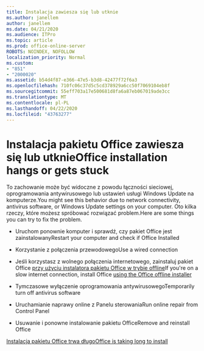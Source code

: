 ```yaml
---
title: Instalacja zawiesza się lub utknie
ms.author: janellem
author: janellem
ms.date: 04/21/2020
ms.audience: ITPro
ms.topic: article
ms.prod: office-online-server
ROBOTS: NOINDEX, NOFOLLOW
localization_priority: Normal
ms.custom:
- "851"
- "2000020"
ms.assetid: b54d4f87-e366-47e5-b3d8-42477f72f6a3
ms.openlocfilehash: 710fc06c37d5c5cd378929a6cc50f7069104eb8f
ms.sourcegitcommit: 55eff703a17e500681d8fa6a87eb067019ade3cc
ms.translationtype: MT
ms.contentlocale: pl-PL
ms.lasthandoff: 04/22/2020
ms.locfileid: "43763277"
---
```

# <a name="office-installation-hangs-or-gets-stuck"></a><span data-ttu-id="5809a-102">Instalacja pakietu Office zawiesza się lub utknie</span><span class="sxs-lookup"><span data-stu-id="5809a-102">Office installation hangs or gets stuck</span></span>

<span data-ttu-id="5809a-103">To zachowanie może być widoczne z powodu łączności sieciowej, oprogramowania antywirusowego lub ustawień usługi Windows Update na komputerze.</span><span class="sxs-lookup"><span data-stu-id="5809a-103">You might see this behavior due to network connectivity, antivirus software, or Windows Update settings on your computer.</span></span> <span data-ttu-id="5809a-104">Oto kilka rzeczy, które możesz spróbować rozwiązać problem.</span><span class="sxs-lookup"><span data-stu-id="5809a-104">Here are some things you can try to fix the problem.</span></span>
  
- <span data-ttu-id="5809a-105">Uruchom ponownie komputer i sprawdź, czy pakiet Office jest zainstalowany</span><span class="sxs-lookup"><span data-stu-id="5809a-105">Restart your computer and check if Office Installed</span></span>

- <span data-ttu-id="5809a-106">Korzystanie z połączenia przewodowego</span><span class="sxs-lookup"><span data-stu-id="5809a-106">Use a wired connection</span></span>

- <span data-ttu-id="5809a-107">Jeśli korzystasz z wolnego połączenia internetowego, zainstaluj pakiet Office [przy użyciu instalatora pakietu Office w trybie offline](https://support.office.com/article/f0a85fe7-118f-41cb-a791-d59cef96ad1c?wt.mc_id=Alchemy_ClientDIA)</span><span class="sxs-lookup"><span data-stu-id="5809a-107">If you're on a slow internet connection, install Office [using the Office offline installer](https://support.office.com/article/f0a85fe7-118f-41cb-a791-d59cef96ad1c?wt.mc_id=Alchemy_ClientDIA)</span></span>

- <span data-ttu-id="5809a-108">Tymczasowe wyłączenie oprogramowania antywirusowego</span><span class="sxs-lookup"><span data-stu-id="5809a-108">Temporarily turn off antivirus software</span></span>

- <span data-ttu-id="5809a-109">Uruchamianie naprawy online z Panelu sterowania</span><span class="sxs-lookup"><span data-stu-id="5809a-109">Run online repair from Control Panel</span></span>

- <span data-ttu-id="5809a-110">Usuwanie i ponowne instalowanie pakietu Office</span><span class="sxs-lookup"><span data-stu-id="5809a-110">Remove and reinstall Office</span></span>

[<span data-ttu-id="5809a-111">Instalacja pakietu Office trwa długo</span><span class="sxs-lookup"><span data-stu-id="5809a-111">Office is taking long to install</span></span>](https://support.office.com/article/0f09f357-3fef-42a6-b8aa-cef4c6c44bdf?wt.mc_id=Alchemy_ClientDIA)
  